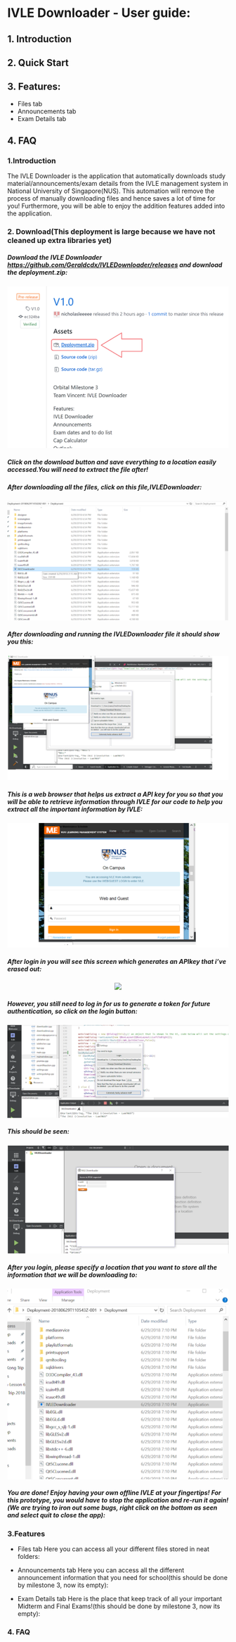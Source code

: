 # IVLE Downloader - User guide:
  ## 1. Introduction
  ## 2. Quick Start
  ## 3. Features:
* Files tab
* Announcements tab
* Exam Details tab
## 4. FAQ

### 1.Introduction
The IVLE Downloader is the application that automatically downloads study material/announcements/exam details from the IVLE management system in National University of Singapore(NUS). This automation will remove the process of manually downloading files and hence saves a lot of time for you! Furthermore, you will be able to enjoy the addition features added into the application.

### 2. Download(This deployment is large because we have not cleaned up extra libraries yet)
##### Download the IVLE Downloader https://github.com/Geraldcdx/IVLEDownloader/releases and download the deployment.zip:
<p align="center"><img src="https://github.com/Geraldcdx/IVLEDownloader/blob/master/docs/pics/Deployment.png"></p>

##### Click on the download button and save everything to a location easily accessed.**You will need to extract the file after!**
##### After downloading all the files, click on this file,IVLEDownloader:
![Alt-Text](https://github.com/Geraldcdx/IVLEDownloader/blob/master/docs/pics/Files.png)

##### After downloading and running the IVLEDownloader file it should show you this:
![Alt-Text](https://github.com/Geraldcdx/IVLEDownloader/blob/master/docs/pics/login.png)

##### This is a web browser that helps us extract a API key for you so that you will be able to retrieve information through IVLE for our code to help you extract all the important information by IVLE:
![Alt-Text](https://github.com/Geraldcdx/IVLEDownloader/blob/master/docs/pics/IVLElogin.png)

##### After login in you will see this screen which generates an APIkey that i’ve erased out:
<p align="center"><img src="(https://github.com/Geraldcdx/IVLEDownloader/blob/master/docs/pics/APIKEY.png" width="500"></p>


##### However, you still need to log in for us to generate a token for future authentication, so click on the login button:
![Alt-Text](https://github.com/Geraldcdx/IVLEDownloader/blob/master/docs/pics/normallogin.png)

##### This should be seen:

![Alt-Text](https://github.com/Geraldcdx/IVLEDownloader/blob/master/docs/pics/normallogin2.png)


##### After you login, please specify a location that you want to store all the information that we will be downloading to:

<p align="center"><img src="https://github.com/Geraldcdx/IVLEDownloader/blob/master/docs/pics/restart.png" width="600"></p>

##### You are done! Enjoy having your own offline IVLE at your fingertips! For this prototype, you would have to stop the application and re-run it again!(We are trying to iron out some bugs, right click on the bottom as seen and select quit to close the app):


### 3.Features
* Files tab
Here you can access all your different files stored in neat folders:

*  Announcements tab
Here you can access all the different announcement information that you need for school(this should be done by milestone 3, now its empty):



* Exam Details tab
Here is the place that keep track of all your important Midterm and Final Exams!(this should be done by milestone 3, now its empty):

### 4. FAQ
